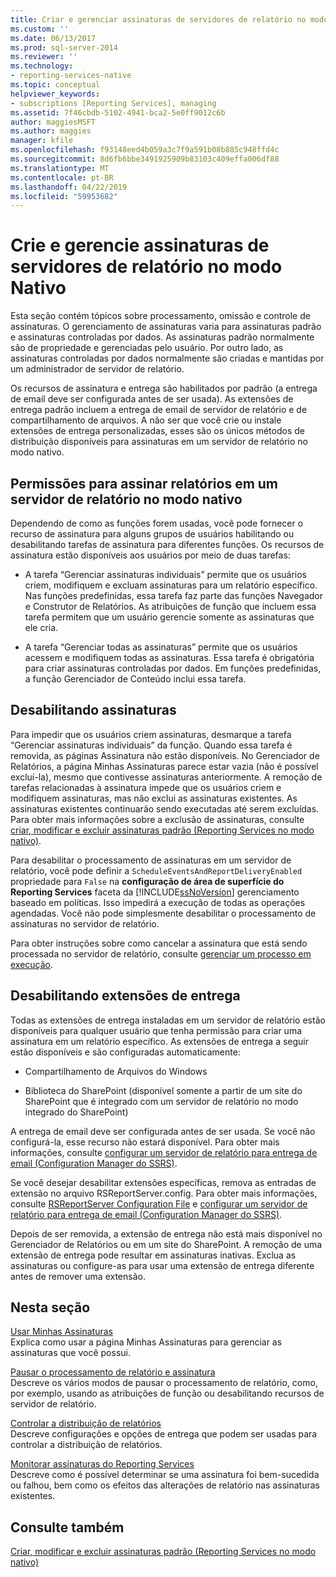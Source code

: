 ```yaml
---
title: Criar e gerenciar assinaturas de servidores de relatório no modo Nativo | Microsoft Docs
ms.custom: ''
ms.date: 06/13/2017
ms.prod: sql-server-2014
ms.reviewer: ''
ms.technology:
- reporting-services-native
ms.topic: conceptual
helpviewer_keywords:
- subscriptions [Reporting Services], managing
ms.assetid: 7f46cbdb-5102-4941-bca2-5e0ff9012c6b
author: maggiesMSFT
ms.author: maggies
manager: kfile
ms.openlocfilehash: f93148eed4b059a3c7f9a591b08b885c948ffd4c
ms.sourcegitcommit: 8d6fb6bbe3491925909b83103c409effa006df88
ms.translationtype: MT
ms.contentlocale: pt-BR
ms.lasthandoff: 04/22/2019
ms.locfileid: "59953682"
---
```

# <a name="create-and-manage-subscriptions-for-native-mode-report-servers"></a>Crie e gerencie assinaturas de servidores de relatório no modo Nativo
  Esta seção contém tópicos sobre processamento, omissão e controle de assinaturas. O gerenciamento de assinaturas varia para assinaturas padrão e assinaturas controladas por dados. As assinaturas padrão normalmente são de propriedade e gerenciadas pelo usuário. Por outro lado, as assinaturas controladas por dados normalmente são criadas e mantidas por um administrador de servidor de relatório.  
  
 Os recursos de assinatura e entrega são habilitados por padrão (a entrega de email deve ser configurada antes de ser usada). As extensões de entrega padrão incluem a entrega de email de servidor de relatório e de compartilhamento de arquivos. A não ser que você crie ou instale extensões de entrega personalizadas, esses são os únicos métodos de distribuição disponíveis para assinaturas em um servidor de relatório no modo nativo.  
  
## <a name="permissions-for-subscribing-to-reports-on-a-native-mode-report-server"></a>Permissões para assinar relatórios em um servidor de relatório no modo nativo  
 Dependendo de como as funções forem usadas, você pode fornecer o recurso de assinatura para alguns grupos de usuários habilitando ou desabilitando tarefas de assinatura para diferentes funções. Os recursos de assinatura estão disponíveis aos usuários por meio de duas tarefas:  
  
-   A tarefa “Gerenciar assinaturas individuais” permite que os usuários criem, modifiquem e excluam assinaturas para um relatório específico. Nas funções predefinidas, essa tarefa faz parte das funções Navegador e Construtor de Relatórios. As atribuições de função que incluem essa tarefa permitem que um usuário gerencie somente as assinaturas que ele cria.  
  
-   A tarefa “Gerenciar todas as assinaturas” permite que os usuários acessem e modifiquem todas as assinaturas. Essa tarefa é obrigatória para criar assinaturas controladas por dados. Em funções predefinidas, a função Gerenciador de Conteúdo inclui essa tarefa.  
  
## <a name="disabling-subscriptions"></a>Desabilitando assinaturas  
 Para impedir que os usuários criem assinaturas, desmarque a tarefa “Gerenciar assinaturas individuais” da função. Quando essa tarefa é removida, as páginas Assinatura não estão disponíveis. No Gerenciador de Relatórios, a página Minhas Assinaturas parece estar vazia (não é possível excluí-la), mesmo que contivesse assinaturas anteriormente. A remoção de tarefas relacionadas à assinatura impede que os usuários criem e modifiquem assinaturas, mas não exclui as assinaturas existentes. As assinaturas existentes continuarão sendo executadas até serem excluídas. Para obter mais informações sobre a exclusão de assinaturas, consulte [criar, modificar e excluir assinaturas padrão &#40;Reporting Services no modo nativo&#41;](subscriptions/create-and-manage-subscriptions-for-native-mode-report-servers.md).  
  
 Para desabilitar o processamento de assinaturas em um servidor de relatório, você pode definir a `ScheduleEventsAndReportDeliveryEnabled` propriedade para `False` na **configuração de área de superfície do Reporting Services** faceta da [!INCLUDE[ssNoVersion](../includes/ssnoversion-md.md)] gerenciamento baseado em políticas. Isso impedirá a execução de todas as operações agendadas. Você não pode simplesmente desabilitar o processamento de assinaturas no servidor de relatório.  
  
 Para obter instruções sobre como cancelar a assinatura que está sendo processada no servidor de relatório, consulte [gerenciar um processo em execução](subscriptions/manage-a-running-process.md).  
  
## <a name="disabling-delivery-extensions"></a>Desabilitando extensões de entrega  
 Todas as extensões de entrega instaladas em um servidor de relatório estão disponíveis para qualquer usuário que tenha permissão para criar uma assinatura em um relatório específico. As extensões de entrega a seguir estão disponíveis e são configuradas automaticamente:  
  
-   Compartilhamento de Arquivos do Windows  
  
-   Biblioteca do SharePoint (disponível somente a partir de um site do SharePoint que é integrado com um servidor de relatório no modo integrado do SharePoint)  
  
 A entrega de email deve ser configurada antes de ser usada. Se você não configurá-la, esse recurso não estará disponível. Para obter mais informações, consulte [configurar um servidor de relatório para entrega de email &#40;Configuration Manager do SSRS&#41;](../../2014/sql-server/install/configure-a-report-server-for-e-mail-delivery-ssrs-configuration-manager.md).  
  
 Se você desejar desabilitar extensões específicas, remova as entradas de extensão no arquivo RSReportServer.config. Para obter mais informações, consulte [RSReportServer Configuration File](report-server/rsreportserver-config-configuration-file.md) e [configurar um servidor de relatório para entrega de email &#40;Configuration Manager do SSRS&#41;](../../2014/sql-server/install/configure-a-report-server-for-e-mail-delivery-ssrs-configuration-manager.md).  
  
 Depois de ser removida, a extensão de entrega não está mais disponível no Gerenciador de Relatórios ou em um site do SharePoint. A remoção de uma extensão de entrega pode resultar em assinaturas inativas. Exclua as assinaturas ou configure-as para usar uma extensão de entrega diferente antes de remover uma extensão.  
  
## <a name="in-this-section"></a>Nesta seção  
 [Usar Minhas Assinaturas](subscriptions/use-my-subscriptions-native-mode-report-server.md)  
 Explica como usar a página Minhas Assinaturas para gerenciar as assinaturas que você possui.  
  
 [Pausar o processamento de relatório e assinatura](subscriptions/disable-or-pause-report-and-subscription-processing.md)  
 Descreve os vários modos de pausar o processamento de relatório, como, por exemplo, usando as atribuições de função ou desabilitando recursos de servidor de relatório.  
  
 [Controlar a distribuição de relatórios](../../2014/reporting-services/control-report-distribution.md)  
 Descreve configurações e opções de entrega que podem ser usadas para controlar a distribuição de relatórios.  
  
 [Monitorar assinaturas do Reporting Services](subscriptions/monitor-reporting-services-subscriptions.md)  
 Descreve como é possível determinar se uma assinatura foi bem-sucedida ou falhou, bem como os efeitos das alterações de relatório nas assinaturas existentes.  
  
## <a name="see-also"></a>Consulte também  
 [Criar, modificar e excluir assinaturas padrão &#40;Reporting Services no modo nativo&#41;](subscriptions/create-and-manage-subscriptions-for-native-mode-report-servers.md)  
  
  

